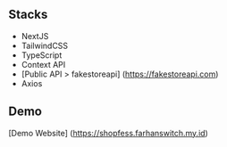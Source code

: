 ## Stacks
- NextJS
- TailwindCSS
- TypeScript
- Context API
- [Public API > fakestoreapi] (https://fakestoreapi.com)
- Axios

## Demo
[Demo Website] (https://shopfess.farhanswitch.my.id)
